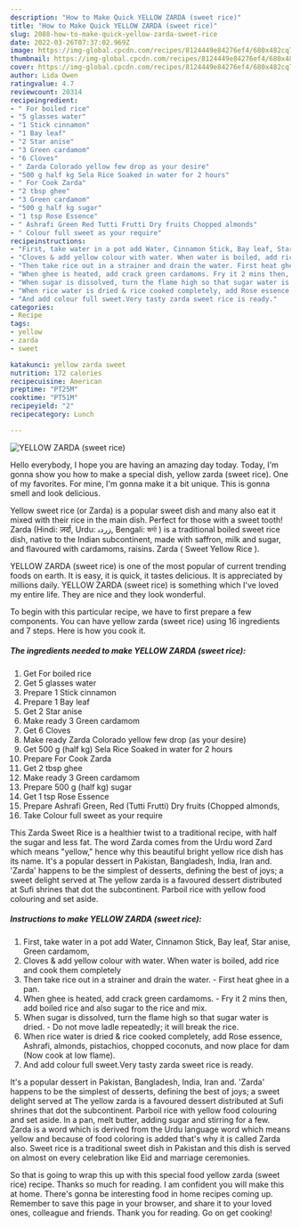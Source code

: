 ```yaml
---
description: "How to Make Quick YELLOW ZARDA (sweet rice)"
title: "How to Make Quick YELLOW ZARDA (sweet rice)"
slug: 2088-how-to-make-quick-yellow-zarda-sweet-rice
date: 2022-03-26T07:37:02.969Z
image: https://img-global.cpcdn.com/recipes/8124449e84276ef4/680x482cq70/yellow-zarda-sweet-rice-recipe-main-photo.jpg
thumbnail: https://img-global.cpcdn.com/recipes/8124449e84276ef4/680x482cq70/yellow-zarda-sweet-rice-recipe-main-photo.jpg
cover: https://img-global.cpcdn.com/recipes/8124449e84276ef4/680x482cq70/yellow-zarda-sweet-rice-recipe-main-photo.jpg
author: Lida Owen
ratingvalue: 4.7
reviewcount: 20314
recipeingredient:
- " For boiled rice"
- "5 glasses water"
- "1 Stick cinnamon"
- "1 Bay leaf"
- "2 Star anise"
- "3 Green cardamom"
- "6 Cloves"
- " Zarda Colorado yellow few drop as your desire"
- "500 g half kg Sela Rice Soaked in water for 2 hours"
- " For Cook Zarda"
- "2 tbsp ghee"
- "3 Green cardamom"
- "500 g half kg sugar"
- "1 tsp Rose Essence"
- " Ashrafi Green Red Tutti Frutti Dry fruits Chopped almonds"
- " Colour full sweet as your require"
recipeinstructions:
- "First, take water in a pot add Water, Cinnamon Stick, Bay leaf, Star anise, Green cardamom,"
- "Cloves & add yellow colour with water. When water is boiled, add rice and cook them completely"
- "Then take rice out in a strainer and drain the water. First heat ghee in a pan."
- "When ghee is heated, add crack green cardamoms. Fry it 2 mins then, add boiled rice and also sugar to the rice and mix."
- "When sugar is dissolved, turn the flame high so that sugar water is dried. Do not move ladle repeatedly; it will break the rice."
- "When rice water is dried & rice cooked completely, add Rose essence, Ashrafi, almonds, pistachios, chopped coconuts, and now place for dam (Now cook at low flame)."
- "And add colour full sweet.Very tasty zarda sweet rice is ready."
categories:
- Recipe
tags:
- yellow
- zarda
- sweet

katakunci: yellow zarda sweet 
nutrition: 172 calories
recipecuisine: American
preptime: "PT25M"
cooktime: "PT51M"
recipeyield: "2"
recipecategory: Lunch

---
```



![YELLOW ZARDA (sweet rice)](https://img-global.cpcdn.com/recipes/8124449e84276ef4/680x482cq70/yellow-zarda-sweet-rice-recipe-main-photo.jpg)

Hello everybody, I hope you are having an amazing day today. Today, I'm gonna show you how to make a special dish, yellow zarda (sweet rice). One of my favorites. For mine, I'm gonna make it a bit unique. This is gonna smell and look delicious.

Yellow sweet rice (or Zarda) is a popular sweet dish and many also eat it mixed with their rice in the main dish. Perfect for those with a sweet tooth! Zarda (Hindi: ज़र्दा, Urdu: زردہ‎, Bengali: জর্দা ) is a traditional boiled sweet rice dish, native to the Indian subcontinent, made with saffron, milk and sugar, and flavoured with cardamoms, raisins. Zarda ( Sweet Yellow Rice ).

YELLOW ZARDA (sweet rice) is one of the most popular of current trending foods on earth. It is easy, it is quick, it tastes delicious. It is appreciated by millions daily. YELLOW ZARDA (sweet rice) is something which I've loved my entire life. They are nice and they look wonderful.


To begin with this particular recipe, we have to first prepare a few components. You can have yellow zarda (sweet rice) using 16 ingredients and 7 steps. Here is how you cook it.

<!--inarticleads1-->

##### The ingredients needed to make YELLOW ZARDA (sweet rice):

1. Get  For boiled rice
1. Get 5 glasses water
1. Prepare 1 Stick cinnamon
1. Prepare 1 Bay leaf
1. Get 2 Star anise
1. Make ready 3 Green cardamom
1. Get 6 Cloves
1. Make ready  Zarda Colorado yellow few drop (as your desire)
1. Get 500 g (half kg) Sela Rice Soaked in water for 2 hours
1. Prepare  For Cook Zarda
1. Get 2 tbsp ghee
1. Make ready 3 Green cardamom
1. Prepare 500 g (half kg) sugar
1. Get 1 tsp Rose Essence
1. Prepare  Ashrafi Green, Red (Tutti Frutti) Dry fruits (Chopped almonds,
1. Take  Colour full sweet as your require


This Zarda Sweet Rice is a healthier twist to a traditional recipe, with half the sugar and less fat. The word Zarda comes from the Urdu word Zard which means "yellow," hence why this beautiful bright yellow rice dish has its name. It's a popular dessert in Pakistan, Bangladesh, India, Iran and. 'Zarda' happens to be the simplest of desserts, defining the best of joys; a sweet delight served at The yellow zarda is a favoured dessert distributed at Sufi shrines that dot the subcontinent. Parboil rice with yellow food colouring and set aside. 

<!--inarticleads2-->

##### Instructions to make YELLOW ZARDA (sweet rice):

1. First, take water in a pot add Water, Cinnamon Stick, Bay leaf, Star anise, Green cardamom,
1. Cloves & add yellow colour with water. When water is boiled, add rice and cook them completely
1. Then take rice out in a strainer and drain the water. - First heat ghee in a pan.
1. When ghee is heated, add crack green cardamoms. - Fry it 2 mins then, add boiled rice and also sugar to the rice and mix.
1. When sugar is dissolved, turn the flame high so that sugar water is dried. - Do not move ladle repeatedly; it will break the rice.
1. When rice water is dried & rice cooked completely, add Rose essence, Ashrafi, almonds, pistachios, chopped coconuts, and now place for dam (Now cook at low flame).
1. And add colour full sweet.Very tasty zarda sweet rice is ready.


It's a popular dessert in Pakistan, Bangladesh, India, Iran and. 'Zarda' happens to be the simplest of desserts, defining the best of joys; a sweet delight served at The yellow zarda is a favoured dessert distributed at Sufi shrines that dot the subcontinent. Parboil rice with yellow food colouring and set aside. In a pan, melt butter, adding sugar and stirring for a few. Zarda is a word which is derived from the Urdu language word which means yellow and because of food coloring is added that's why it is called Zarda also. Sweet rice is a traditional sweet dish in Pakistan and this dish is served on almost on every celebration like Eid and marriage ceremonies. 

So that is going to wrap this up with this special food yellow zarda (sweet rice) recipe. Thanks so much for reading. I am confident you will make this at home. There's gonna be interesting food in home recipes coming up. Remember to save this page in your browser, and share it to your loved ones, colleague and friends. Thank you for reading. Go on get cooking!
